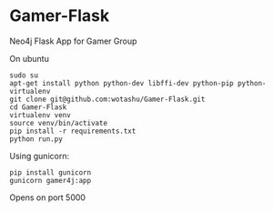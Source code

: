 # Gamer-Flask
Neo4j Flask App for Gamer Group

On ubuntu
```
sudo su
apt-get install python python-dev libffi-dev python-pip python-virtualenv
git clone git@github.com:wotashu/Gamer-Flask.git
cd Gamer-Flask
virtualenv venv
source venv/bin/activate
pip install -r requirements.txt
python run.py
```
Using gunicorn:
```
pip install gunicorn
gunicorn gamer4j:app
```

Opens on port 5000
